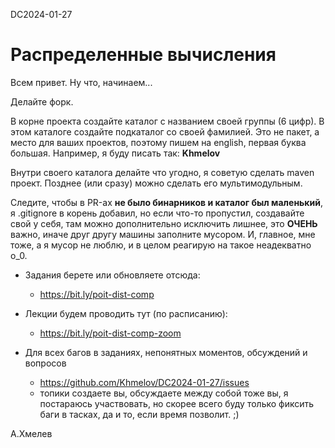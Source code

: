 DC2024-01-27
# Распределенные вычисления

Всем привет. Ну что, начинаем...

Делайте форк.

В корне проекта создайте каталог с названием своей группы (6 цифр).
В этом каталоге создайте подкаталог со своей фамилией.
Это не пакет, а место для ваших проектов, 
поэтому пишем на english, первая буква большая.
Например, я буду писать так: **Khmelov**

Внутри своего каталога делайте что угодно, я советую сделать maven проект.
Позднее (или сразу) можно сделать его мультимодульным.

Следите, чтобы в PR-ах **не было бинарников и 
каталог был маленький**, я .gitignore в корень добавил, но 
если что-то пропустил, создавайте свой у себя,
там можно дополнительно исключить лишнее, это **ОЧЕНЬ** важно,
иначе друг другу машины заполните мусором.
И, главное, мне тоже, а я мусор не люблю, и в целом реагирую на такое неадекватно o_0.


- Задания берете или обновляете отсюда:
  - https://bit.ly/poit-dist-comp

- Лекции будем проводить тут (по расписанию):
  - https://bit.ly/poit-dist-comp-zoom

- Для всех багов в заданиях, непонятных моментов, обсуждений и вопросов
  - https://github.com/Khmelov/DC2024-01-27/issues 
  - топики создаете вы, обсуждаете между собой тоже вы,
  я постараюсь участвовать, но скорее всего буду 
  только фиксить баги в тасках, да и то, если время позволит. ;)

А.Хмелев

